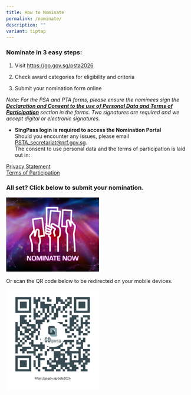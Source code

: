 ```yaml
---
title: How to Nominate
permalink: /nominate/
description: ""
variant: tiptap
---
```

<h3>Nominate in 3 easy steps:</h3>
<ol data-tight="true" class="tight">
<li>
<p>Visit <a href="https://go.gov.sg/psta2026￼2" rel="noopener noreferrer nofollow" target="_blank">https://go.gov.sg/psta2026</a>.</p>
</li>
<li>
<p>Check award categories for eligibility and criteria</p>
</li>
<li>
<p>Submit your nomination form online</p>
</li>
</ol>
<p></p>
<p><em>Note: For the PSA and PTA forms, please ensure the nominees sign the </em><strong><em><u>Declaration and Consent to the use of Personal Data and Terms of Participation</u></em></strong><em> section in the forms. Two signatures are required and we accept digital or electronic signatures.</em>
<br>
</p>
<ul data-tight="true" class="tight">
<li>
<p><strong>SingPass login is required to access the Nomination Portal</strong>
<br>Should you encounter any issues, please email <a href="mailto:PSTA_secretariat@nrf.gov.sg" rel="noopener noreferrer nofollow" target="_blank">PSTA_secretariat@nrf.gov.sg</a>.
<br>The consent to use personal data and the terms of participation is laid
out in:</p>
</li>
</ul>
<p></p>
<p><a href="/privacy/" rel="noopener noreferrer nofollow" target="_blank">Privacy Statement</a>
<br><a href="/terms-of-use/" rel="noopener noreferrer nofollow" target="_blank">Terms of Participation</a>
</p>
<h3>All set? Click below to submit your nomination.</h3>
<p></p>
<p></p>
<p></p><a class="isomer-image-wrapper" href="https://go.gov.sg/psta2025-nomination"><img style="width: 50%;" height="auto" width="100%" alt="" src="/images/Nominate Button/PSTA_Nominate_Now_Button_100.jpg"></a>
<p>Or scan the QR code below to be redirected on your mobile devices.</p>
<p></p>
<div class="isomer-image-wrapper">
<img style="width: 50%;" height="auto" width="100%" alt="" src="/images/Nominate Button/QR_Code_for_Nominations.png">
</div>
<p>
<br>
</p>